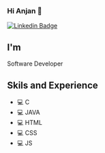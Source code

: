 ### Hi Anjan 👋

[![Linkedin Badge](https://img.shields.io/badge/-Anjan-blue?style=flat-square&logo=Linkedin&logoColor=white&link=https://www.linkedin.com/in/anjan-samanta/)](https://www.linkedin.com/in/anjan-samanta/)

<h2>I'm</h2>
Software Developer


## Skils and Experience
* 💻 C
* 💻 JAVA
* 💻 HTML
* 💻 CSS
* 💻 JS
<!--
### Hi there 👋


**Anjan640/Anjan640** is a ✨ _special_ ✨ repository because its `README.md` (this file) appears on your GitHub profile.

Here are some ideas to get you started:

- 🔭 I’m currently working on ...
- 🌱 I’m currently learning ...
- 👯 I’m looking to collaborate on ...
- 🤔 I’m looking for help with ...
- 💬 Ask me about ...
- 📫 How to reach me: ...
- 😄 Pronouns: ...
- ⚡ Fun fact: ...
-->
